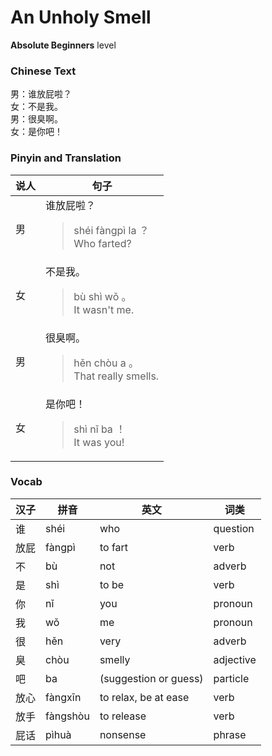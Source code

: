 # An Unholy Smell
**Absolute Beginners** level
### Chinese Text
男：谁放屁啦？<br />女：不是我。<br />男：很臭啊。<br />女：是你吧！

### Pinyin and Translation
|说人|句子|
|----|----|
|男|谁放屁啦？<blockquote>shéi fàngpì la ？<br />Who farted?</blockquote>|
|女|不是我。<blockquote>bù shì wǒ 。<br />It wasn't me.</blockquote>|
|男|很臭啊。<blockquote>hěn chòu a 。<br />That really smells.</blockquote>|
|女|是你吧！<blockquote>shì nǐ ba ！<br />It was you!</blockquote>|
### Vocab
|汉子|拼音|英文|词类|
|----|----|----|----|
|谁|shéi|who|question|
|放屁|fàngpì|to fart|verb|
|不|bù|not|adverb|
|是|shì|to be|verb|
|你|nǐ|you|pronoun|
|我|wǒ|me|pronoun|
|很|hěn|very|adverb|
|臭|chòu|smelly|adjective|
|吧|ba|(suggestion or guess)|particle|
|放心|fàngxīn|to relax, be at ease|verb|
|放手|fàngshòu|to release|verb|
|屁话|pìhuà|nonsense|phrase|